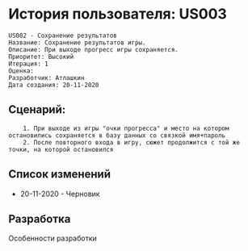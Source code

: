 # История пользователя: US003
    US002 - Сохранение результатов
    Название: Сохранение результатов игры.
    Описание: При выходе прогресс игры сохраняется.
    Приоритет: Высокий
    Итерация: 1
    Оценка: 
    Разработчик: Атлашкин
    Дата создания: 20-11-2020


## Сценарий:
        1. При выходе из игры "очки прогресса" и место на котором остановились сохраняется в базу данных со связкой имя+пароль
        2. После повторного входа в игру, сюжет продолжится с той же точки, на которой остановился


## Список изменений
- 20-11-2020 - Черновик


## Разработка
Особенности разработки
